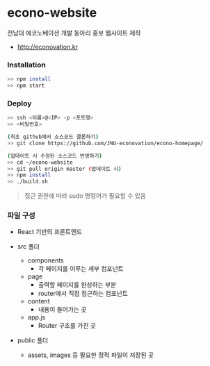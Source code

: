 # econo-website

전남대 에코노베이션 개발 동아리 홍보 웹사이트 제작

- http://econovation.kr



### Installation

```bash
>> npm install
>> npm start
```



### Deploy

```bash
>> ssh <이름>@<IP> -p <포트명>
>> <비밀번호>

(최초 github에서 소스코드 클론하기)
>> git clone https://github.com/JNU-econovation/econo-homepage/ 

(업데이트 시 수정된 소스코드 반영하기)
>> cd ~/econo-website
>> git pull origin master (업데이트 시)
>> npm install
>> ./build.sh
```

> 접근 권한에 따라 sudo 명령어가 필요할 수 있음



### 파일 구성

- React 기반의 프론트엔드

- src 폴더
  - components
    - 각 페이지를 이루는 세부 컴포넌트
  - page
    - 출력할 페이지를 완성하는 부분
    - router에서 직접 접근하는 컴포넌트
  - content
    - 내용이 들어가는 곳
  - app.js
    - Router 구조를 가진 곳
- public 폴더
  - assets, images 등 필요한 정적 파일이 저장된 곳

  
